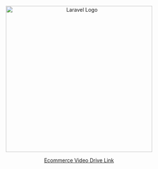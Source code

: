 <p align="center"><a href="https://laravel.com" target="_blank"><img src="https://raw.githubusercontent.com/laravel/art/master/logo-lockup/5%20SVG/2%20CMYK/1%20Full%20Color/laravel-logolockup-cmyk-red.svg" width="400" alt="Laravel Logo"></a></p>

<p align="center">
<a href="https://drive.google.com/file/d/1fS3AKl67neJpy_M1LAbKjkwJAYp7aDJC/view?usp=sharing">Ecommerce Video Drive Link</a>
</p>

